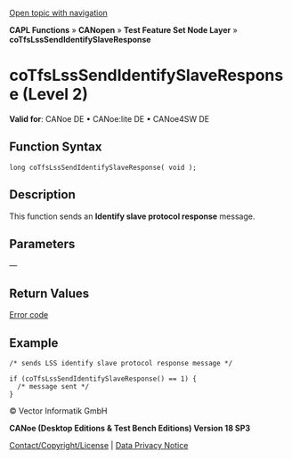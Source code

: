 [Open topic with navigation](../../../../../../CANoeDEFamily.htm#Topics/CAPLFunctions/CANopen/NodeLayerTFS/Functions/CAPLfunctionCoTfsLssSendIdentifySlaveResp.md)

**CAPL Functions** » **CANopen** » **Test Feature Set Node Layer** » **coTfsLssSendIdentifySlaveResponse**

# coTfsLssSendIdentifySlaveResponse (Level 2)

**Valid for**: CANoe DE • CANoe:lite DE • CANoe4SW DE

## Function Syntax

```plaintext
long coTfsLssSendIdentifySlaveResponse( void );
```

## Description

This function sends an **Identify slave protocol response** message.

## Parameters

—

## Return Values

[Error code](../CAPLfunctionsCANopenNLTFSErrorCodes.md)

## Example

```plaintext
/* sends LSS identify slave protocol response message */

if (coTfsLssSendIdentifySlaveResponse() == 1) {
  /* message sent */
}
```

© Vector Informatik GmbH

**CANoe (Desktop Editions & Test Bench Editions) Version 18 SP3**

[Contact/Copyright/License](../../../../Shared/ContactCopyrightLicense.md) | [Data Privacy Notice](https://www.vector.com/int/en/company/get-info/privacy-policy/)